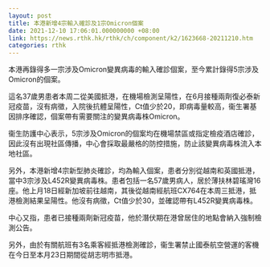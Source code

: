 ```yaml
---
layout: post
title: 本港新增4宗輸入確診及1宗Omicron個案
date: 2021-12-10 17:06:01.000000000 +08:00
link: https://news.rthk.hk/rthk/ch/component/k2/1623668-20211210.htm
categories: rthk
---
```


本港再錄得多一宗涉及Omicron變異病毒的輸入確診個案，至今累計錄得5宗涉及Omicron的個案。

這名37歲男患者本周二從美國抵港，在機場檢測呈陽性，在6月接種兩劑復必泰新冠疫苗，沒有病徵，入院後抗體呈陽性，Ct值少於20，即病毒量較高，衞生署基因排序確認，個案帶有需要關注的變異病毒株Omicron。

衞生防護中心表示，5宗涉及Omicron的個案均在機場禁區或指定檢疫酒店確診，因此沒有出現社區傳播，中心會採取最嚴格的防控措施，防止該變異病毒株流入本地社區。

另外，本港新增4宗新型肺炎確診，均為輸入個案，患者分別從越南和英國抵港，當中3宗涉及L452R變異病毒株。患者包括一名57歲男病人，居於薄扶林碧瑤灣16座。他上月18日經新加坡前往越南，其後從越南經航班CX764在本周三抵港，抵港檢測結果呈陽性。他沒有病徵，Ct值少於30，並確認帶有L452R變異病毒株。

中心又指，患者已接種兩劑新冠疫苗，他於潛伏期在港曾居住的地點會納入強制檢測公告。

另外，由於有關航班有3名乘客經抵港檢測確診，衞生署禁止國泰航空營運的客機在今日至本月23日期間從胡志明市抵港。
